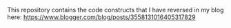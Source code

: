 This repository contains the code constructs that I have reversed in my blog here: https://www.blogger.com/blog/posts/3558131016405317829
